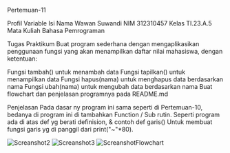 Pertemuan-11

Profil
Variable	Isi
Nama	Wawan Suwandi
NIM	312310457
Kelas	TI.23.A.5
Mata Kuliah	Bahasa Pemrograman


Tugas Praktikum
Buat program sederhana dengan mengaplikasikan penggunaan fungsi yang akan menampilkan daftar nilai mahasiswa, dengan ketentuan:

Fungsi tambah() untuk menambah data
Fungsi tapilkan() untuk menampilkan data
Fungsi hapus(nama) untuk menghapus data berdasarkan nama
Fungsi ubah(nama) untuk mengubah data berdasarkan nama
Buat flowchart dan penjelasan programnya pada README.md

Penjelasan
Pada dasar ny program ini sama seperti di Pertemuan-10, bedanya di program ini di tambahkan Function / Sub rutin. Seperti program ada di atas def yg berati definision, & contoh def garis() Untuk membuat fungsi garis yg di panggil dari print("~"*80).

![Screanshot2](https://github.com/Ws529/Pertemuan11/assets/147570983/5656cea7-5553-4c34-8b3c-6a52a7f55642)
![Screanshot3](https://github.com/Ws529/Pertemuan11/assets/147570983/5d03214e-fd65-4937-981b-ef3d92e0be96)
![ScreanshotFlowchart](https://github.com/Ws529/Pertemuan11/assets/147570983/15a5e754-5181-48c9-9a38-11475eab00bb)

